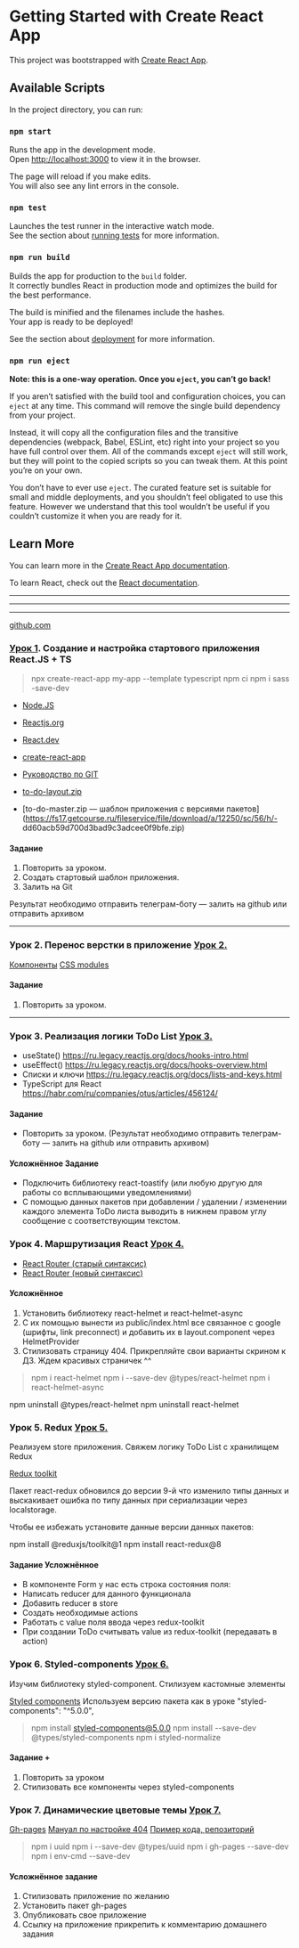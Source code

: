 # Getting Started with Create React App

This project was bootstrapped with [Create React App](https://github.com/facebook/create-react-app).

## Available Scripts

In the project directory, you can run:

### `npm start`

Runs the app in the development mode.\
Open [http://localhost:3000](http://localhost:3000) to view it in the browser.

The page will reload if you make edits.\
You will also see any lint errors in the console.

### `npm test`

Launches the test runner in the interactive watch mode.\
See the section about [running tests](https://facebook.github.io/create-react-app/docs/running-tests) for more information.

### `npm run build`

Builds the app for production to the `build` folder.\
It correctly bundles React in production mode and optimizes the build for the best performance.

The build is minified and the filenames include the hashes.\
Your app is ready to be deployed!

See the section about [deployment](https://facebook.github.io/create-react-app/docs/deployment) for more information.

### `npm run eject`

**Note: this is a one-way operation. Once you `eject`, you can’t go back!**

If you aren’t satisfied with the build tool and configuration choices, you can `eject` at any time. This command will remove the single build dependency from your project.

Instead, it will copy all the configuration files and the transitive dependencies (webpack, Babel, ESLint, etc) right into your project so you have full control over them. All of the commands except `eject` will still work, but they will point to the copied scripts so you can tweak them. At this point you’re on your own.

You don’t have to ever use `eject`. The curated feature set is suitable for small and middle deployments, and you shouldn’t feel obligated to use this feature. However we understand that this tool wouldn’t be useful if you couldn’t customize it when you are ready for it.

## Learn More

You can learn more in the [Create React App documentation](https://facebook.github.io/create-react-app/docs/getting-started).

To learn React, check out the [React documentation](https://reactjs.org/).

---
---
---

[github.com](https://github.com/illicchpv/glo-todo)


### [Урок 1](https://glo-academy.org/react-ts-lesson1). Создание и настройка стартового приложения React.JS + TS 

>npx create-react-app my-app --template typescript
>npm ci
>npm i sass -save-dev

- [Node.JS](https://nodejs.org/en)
- [Reactjs.org](https://ru.legacy.reactjs.org/)
- [React.dev](https://react.dev/learn)
- [create-react-app](https://create-react-app.dev/docs/getting-started/)
- [Руководство по GIT](https://githowto.com/ru)


- [to-do-layout.zip](https://fs02.getcourse.ru/fileservice/file/download/a/12250/sc/250/h/76d24ddfd3b00c816388ad77d0549efc.zip)
- [to-do-master.zip — шаблон приложения с версиями пакетов](https://fs17.getcourse.ru/fileservice/file/download/a/12250/sc/56/h/- dd60acb59d700d3bad9c3adcee0f9bfe.zip)

#### Задание

1. Повторить за уроком. 
2. Создать стартовый шаблон приложения. 
3. Залить на Git


Результат необходимо отправить телеграм-боту — залить на github или отправить архивом

---

### Урок 2. Перенос верстки в приложение [Урок 2. ](https://glo-academy.org/react-ts-lesson2)

[Компоненты](https://reactdev.ru/learn/your-first-component/)
[CSS modules](https://habr.com/ru/articles/335244/)

#### Задание

1. Повторить за уроком. 

---

### Урок 3. Реализация логики ToDo List [Урок 3. ](https://glo-academy.org/react-ts-lesson3)

- useState()   https://ru.legacy.reactjs.org/docs/hooks-intro.html
- useEffect()  https://ru.legacy.reactjs.org/docs/hooks-overview.html
- Списки и ключи  https://ru.legacy.reactjs.org/docs/lists-and-keys.html
- TypeScript для React  https://habr.com/ru/companies/otus/articles/456124/

#### Задание

- Повторить за уроком. 
    (Результат необходимо отправить телеграм-боту — залить на github или отправить архивом)

#### Усложнённое Задание

- Подключить библиотеку react-toastify (или любую другую для работы со всплывающими уведомлениями)
- С помощью данных пакетов при добавлении / удалении / изменении каждого элемента ToDo листа выводить в нижнем правом углу сообщение с соответствующим текстом.


### Урок 4. Маршрутизация React [Урок 4.](https://glo-academy.org/react-ts-lesson4) 

- [React Router (старый синтаксис)](https://v5.reactrouter.com/web/guides/quick-start)
- [React Router (новый синтаксис)](https://reactrouter.com/en/main/upgrading/v6-data)

#### Усложнённое

1. Установить библиотеку react-helmet и react-helmet-async
2. С их помощью вынести из public/index.html все связанное с google (шрифты, link preconnect) и добавить их в layout.component через HelmetProvider
3. Стилизовать страницу 404. Прикрепляйте свои варианты скрином к ДЗ. Ждем красивых страничек ^^

>npm i react-helmet
>npm i --save-dev @types/react-helmet
>npm i react-helmet-async

npm uninstall @types/react-helmet
npm uninstall react-helmet

### Урок 5. Redux [Урок 5.](https://glo-academy.org/react-ts-lesson5)

Реализуем store приложения. Свяжем логику ToDo List с хранилищем Redux

[Redux toolkit](https://redux-toolkit.js.org/tutorials/quick-start)

Пакет react-redux обновился до версии 9-й что изменило типы данных и выскакивает ошибка по типу данных при сериализации через localstorage. 

Чтобы ее избежать установите данные версии данных пакетов:

npm install @reduxjs/toolkit@1 
npm install react-redux@8

#### Задание Усложнённое

- В компоненте Form у нас есть строка состояния поля:
- Написать reducer для данного функционала
- Добавить reducer в store
- Создать необходимые actions
- Работать с value поля ввода через redux-toolkit
- При создании ToDo считывать value из redux-toolkit (передавать в action)


### Урок 6. Styled-components [Урок 6.](https://glo-academy.org/react-ts-lesson6)
Изучим библиотеку styled-component. Стилизуем кастомные элементы

[Styled components](https://styled-components.com/docs/basics#getting-started)
  Используем версию пакета как в уроке "styled-components": "^5.0.0",  
  > npm install styled-components@5.0.0
  > npm install --save-dev  @types/styled-components
  > npm i styled-normalize

#### Задание +

1. Повторить за уроком 
2. Стилизовать все компоненты через styled-components


### Урок 7. Динамические цветовые темы [Урок 7.](https://glo-academy.org/react-ts-lesson7)

[Gh-pages](https://www.npmjs.com/package/gh-pages)
[Мануал по настройке 404](https://github.com/rafgraph/spa-github-pages)
[Пример кода, репозиторий](https://github.com/Velmoren/todo-app/tree/main)

> npm i uuid
> npm i --save-dev @types/uuid
> npm i gh-pages --save-dev
> npm i env-cmd --save-dev 

#### Усложнённое задание

1) Стилизовать приложение по желанию
2) Установить пакет gh-pages
3) Опубликовать свое приложение
4) Ссылку на приложение прикрепить к комментарию домашнего задания
